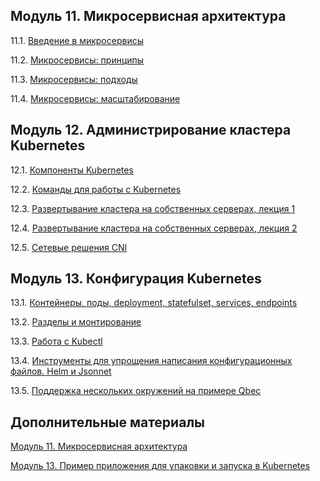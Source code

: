 ## Модуль 11. Микросервисная архитектура

11.1. [Введение в микросервисы](https://github.com/lipatkin-ky/devkub-homeworks/blob/main/11-microservices-01-intro.md)

11.2. [Микросервисы: принципы](https://github.com/lipatkin-ky/devkub-homeworks/blob/main/11-microservices-02-principles.md)

11.3. [Микросервисы: подходы](https://github.com/lipatkin-ky/devkub-homeworks/blob/main/11-microservices-03-approaches.md)

11.4. [Микросервисы: масштабирование](https://github.com/lipatkin-ky/devkub-homeworks/blob/main/11-microservices-04-scaling.md)

## Модуль 12. Администрирование кластера Kubernetes

12.1. [Компоненты Kubernetes](https://github.com/lipatkin-ky/devkub-homeworks/blob/main/12-kubernetes-01-intro.md)

12.2. [Команды для работы с Kubernetes](https://github.com/lipatkin-ky/devkub-homeworks/blob/main/12-kubernetes-02-commands.md)

12.3. [Развертывание кластера на собственных серверах, лекция 1](https://github.com/lipatkin-ky/devkub-homeworks/blob/main/12-kubernetes-03-install-part-1.md)

12.4. [Развертывание кластера на собственных серверах, лекция 2](https://github.com/lipatkin-ky/devkub-homeworks/blob/main/12-kubernetes-04-install-part-2.md)

12.5. [Сетевые решения CNI](https://github.com/lipatkin-ky/devkub-homeworks/blob/main/12-kubernetes-05-cni.md)

## Модуль 13. Конфигурация Kubernetes	

13.1. [Контейнеры, поды, deployment, statefulset, services, endpoints](https://github.com/lipatkin-ky/devkub-homeworks/blob/main/13-kubernetes-config-01-objects.md)

13.2. [Разделы и монтирование](https://github.com/lipatkin-ky/devkub-homeworks/blob/main/13-kubernetes-config-02-mounts.md)

13.3. [Работа c Kubectl](https://github.com/lipatkin-ky/devkub-homeworks/blob/main/13-kubernetes-config-03-kubectl.md)

13.4. [Инструменты для упрощения написания конфигурационных файлов. Helm и Jsonnet](https://github.com/lipatkin-ky/devkub-homeworks/blob/main/13-kubernetes-config-04-helm.md)

13.5. [Поддержка нескольких окружений на примере Qbec](https://github.com/lipatkin-ky/devkub-homeworks/blob/main/13-kubernetes-config-05-qbec.md)


## Дополнительные материалы

[Модуль 11. Микросервисная архитектура](https://github.com/netology-code/devkub-homeworks/tree/main/11-microservices-02-principles)

[Модуль 13. Пример приложения для упаковки и запуска в Kubernetes](https://github.com/netology-code/devkub-homeworks/tree/main/13-kubernetes-config)
